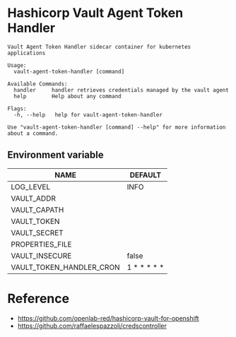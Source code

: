 # Hashicorp Vault Agent Token Handler


```
Vault Agent Token Handler sidecar container for kubernetes applications

Usage:
  vault-agent-token-handler [command]

Available Commands:
  handler     handler retrieves credentials managed by the vault agent
  help        Help about any command

Flags:
  -h, --help   help for vault-agent-token-handler

Use "vault-agent-token-handler [command] --help" for more information about a command.

```

## Environment variable

|     NAME                    |  DEFAULT    |
|-----------------------------|-------------|
| LOG_LEVEL                   |    INFO     |
| VAULT_ADDR                  |             |
| VAULT_CAPATH                |             |
| VAULT_TOKEN                 |             |
| VAULT_SECRET                |             |
| PROPERTIES_FILE             |             |
| VAULT_INSECURE              |    false    |
| VAULT_TOKEN_HANDLER_CRON    | 1 * * * * * |

# Reference

* https://github.com/openlab-red/hashicorp-vault-for-openshift
* https://github.com/raffaelespazzoli/credscontroller
